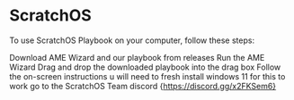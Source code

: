 # ScratchOS
To use ScratchOS Playbook on your computer, follow these steps:

Download AME Wizard and our playbook from releases
Run the AME Wizard
Drag and drop the downloaded playbook into the drag box
Follow the on-screen instructions
u will need to fresh install windows 11 for this to work go to the ScratchOS Team discord {https://discord.gg/x2FKSem6}
